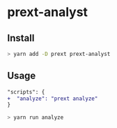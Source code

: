 # prext-analyst

## Install

```bash
> yarn add -D prext prext-analyst
```

## Usage

```diff
"scripts": {
+  "analyze": "prext analyze"
}
```

```bash
> yarn run analyze
```
